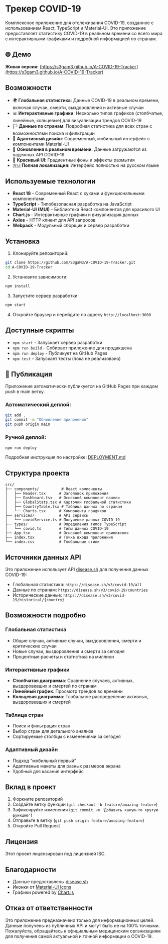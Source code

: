 # Трекер COVID-19

Комплексное приложение для отслеживания COVID-19, созданное с использованием React, TypeScript и Material-UI. Это приложение предоставляет статистику COVID-19 в реальном времени со всего мира с интерактивными графиками и подробной информацией по странам.

## 🌐 Демо

**Живая версия:** [https://s3gam3.github.io/A-COVID-19-Tracker](https://s3gam3.github.io/A-COVID-19-Tracker)

## Возможности

- 🌍 **Глобальная статистика**: Данные COVID-19 в реальном времени, включая случаи, смерти, выздоровления и активные случаи
- 📊 **Интерактивные графики**: Несколько типов графиков (столбчатые, линейные, кольцевые) для визуализации трендов COVID-19
- 🏳️ **Данные по странам**: Подробная статистика для всех стран с возможностями поиска и фильтрации
- 📱 **Адаптивный дизайн**: Современный, мобильный интерфейс с компонентами Material-UI
- 🔄 **Обновления в реальном времени**: Данные загружаются из надежных API COVID-19
- 🎨 **Красивый UI**: Градиентные фоны и эффекты размытия
- 🇷🇺 **Полная локализация**: Интерфейс полностью на русском языке

## Используемые технологии

- **React 18** - Современный React с хуками и функциональными компонентами
- **TypeScript** - Типобезопасная разработка на JavaScript
- **Material-UI (MUI)** - Библиотека React компонентов для красивого UI
- **Chart.js** - Интерактивные графики и визуализация данных
- **Axios** - HTTP клиент для API запросов
- **Webpack** - Модульный сборщик и сервер разработки

## Установка

1. Клонируйте репозиторий:
```bash
git clone https://github.com/S3gaM3/A-COVID-19-Tracker.git
cd A-COVID-19-Tracker
```

2. Установите зависимости:
```bash
npm install
```

3. Запустите сервер разработки:
```bash
npm start
```

4. Откройте браузер и перейдите по адресу `http://localhost:3000`

## Доступные скрипты

- `npm start` - Запускает сервер разработки
- `npm run build` - Собирает приложение для продакшена
- `npm run deploy` - Публикует на GitHub Pages
- `npm test` - Запускает тесты (пока не реализовано)

## 🚀 Публикация

Приложение автоматически публикуется на GitHub Pages при каждом push в main ветку.

### Автоматический деплой:
```bash
git add .
git commit -m "Обновление приложения"
git push origin main
```

### Ручной деплой:
```bash
npm run deploy
```

Подробная инструкция по настройке: [DEPLOYMENT.md](./DEPLOYMENT.md)

## Структура проекта

```
src/
├── components/          # React компоненты
│   ├── Header.tsx      # Заголовок приложения
│   ├── Dashboard.tsx   # Основной компонент панели
│   ├── GlobalStats.tsx # Карточки глобальной статистики
│   ├── CountryTable.tsx # Таблица данных по странам
│   └── Charts.tsx      # Компоненты графиков
├── services/           # API сервисы
│   └── covidService.ts # Получение данных COVID-19
├── types/              # Определения типов TypeScript
│   └── covid.ts        # Типы данных COVID-19
├── App.tsx             # Основной компонент приложения
├── index.tsx           # Точка входа приложения
└── index.css           # Глобальные стили
```

## Источники данных API

Это приложение использует API [disease.sh](https://disease.sh/) для получения данных COVID-19:

- Глобальная статистика: `https://disease.sh/v3/covid-19/all`
- Данные по странам: `https://disease.sh/v3/covid-19/countries`
- Исторические данные: `https://disease.sh/v3/covid-19/historical/{country}`

## Возможности подробно

### Глобальная статистика
- Общие случаи, активные случаи, выздоровления, смерти и критические случаи
- Новые случаи, выздоровления и смерти за сегодня
- Процентные расчеты и статистика на миллион

### Интерактивные графики
- **Столбчатая диаграмма**: Сравнение случаев, активных, выздоровевших и смертей по странам
- **Линейный график**: Просмотр трендов во времени
- **Кольцевая диаграмма**: Глобальное распределение активных, выздоровевших и смертей

### Таблица стран
- Поиск и фильтрация стран
- Выбор стран для детального анализа
- Сортируемые столбцы с изменениями за сегодня

### Адаптивный дизайн
- Подход "мобильный первый"
- Адаптивные макеты для разных размеров экрана
- Удобный для касания интерфейс

## Вклад в проект

1. Форкните репозиторий
2. Создайте ветку функции (`git checkout -b feature/amazing-feature`)
3. Зафиксируйте изменения (`git commit -m 'Добавить какую-то крутую функцию'`)
4. Отправьте в ветку (`git push origin feature/amazing-feature`)
5. Откройте Pull Request

## Лицензия

Этот проект лицензирован под лицензией ISC.

## Благодарности

- Данные предоставлены [disease.sh](https://disease.sh/)
- Иконки от [Material-UI Icons](https://mui.com/material-ui/material-icons/)
- Графики powered by [Chart.js](https://www.chartjs.org/)

## Отказ от ответственности

Это приложение предназначено только для информационных целей. Данные получены из публичных API и могут быть не на 100% точными. Пожалуйста, обращайтесь к официальным медицинским организациям для получения самой актуальной и точной информации о COVID-19. 